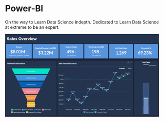 # Power-BI
On the way to Learn Data Science indepth. Dedicated to Learn Data Science at extreme to be an expert.

![Amazon-Dashboard](Thumbnail.jpg)
